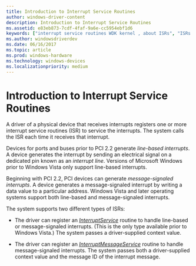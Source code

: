```yaml
---
title: Introduction to Interrupt Service Routines
author: windows-driver-content
description: Introduction to Interrupt Service Routines
ms.assetid: e83eb873-7cdf-4faf-9a6e-cc5954ebf1d6
keywords: ["interrupt service routines WDK kernel , about ISRs", "ISRs WDK kernel , about interrupt service routines", "InterruptService", "line-based interrupts WDK kernel", "interrupt lines WDK kernel", "message-signaled interrupts WDK kernel", "InterruptMessageService"]
ms.author: windowsdriverdev
ms.date: 06/16/2017
ms.topic: article
ms.prod: windows-hardware
ms.technology: windows-devices
ms.localizationpriority: medium
---
```


# Introduction to Interrupt Service Routines


A driver of a physical device that receives interrupts registers one or more interrupt service routines (ISR) to service the interrupts. The system calls the ISR each time it receives that interrupt.

Devices for ports and buses prior to PCI 2.2 generate *line-based interrupts*. A device generates the interrupt by sending an electrical signal on a dedicated pin known as an *interrupt line*. Versions of Microsoft Windows prior to Windows Vista only support line-based interrupts.

Beginning with PCI 2.2, PCI devices can generate *message-signaled interrupts*. A device generates a message-signaled interrupt by writing a data value to a particular address. Windows Vista and later operating systems support both line-based and message-signaled interrupts.

The system supports two different types of ISRs:

-   The driver can register an [*InterruptService*](https://msdn.microsoft.com/library/windows/hardware/ff547958) routine to handle line-based or message-signaled interrupts. (This is the only type available prior to Windows Vista.) The system passes a driver-supplied context value.

-   The driver can register an [*InterruptMessageService*](https://msdn.microsoft.com/library/windows/hardware/ff547940) routine to handle message-signaled interrupts. The system passes both a driver-supplied context value and the message ID of the interrupt message.

 

 




